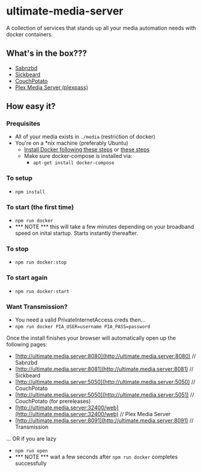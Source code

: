 # ultimate-media-server
A collection of services that stands up all your media automation needs with docker containers.

## What's in the box???
* [Sabnzbd](http://sabnzbd.org)
* [Sickbeard](http://sickbeard.com)
* [CouchPotato](https://couchpota.to)
* [Plex Media Server (plexpass)](https://plex.tv)

## How easy it?

### Prequisites
* All of your media exists in `./media` (restriction of docker)
* You're on a *nix machine (preferably Ubuntu)
  * [Install Docker following these steps](https://docs.docker.com/linux/step_one/) or [these steps](https://docs.docker.com/linux/step_one/)
  * Make sure docker-compose is installed via:
    * `apt-get install docker-compose`

### To setup
* `npm install`

### To start (the first time)
* `npm run docker`
* *** NOTE *** this will take a few minutes depending on your broadband speed on inital startup. Starts instantly thereafter.

### To stop
* `npm run docker:stop`

### To start again
* `npm run docker:start`

### Want Transmission?

* You need a valid PrivateInternetAccess creds then...
* `npm run docker PIA_USER=username PIA_PASS=password`

Once the install finishes your browser will automatically open up the following pages:

* [http://ultimate.media.server:8080](http://ultimate.media.server:8080) // Sabnzbd
* [http://ultimate.media.server:8081](http://ultimate.media.server:8081) // Sickbeard
* [http://ultimate.media.server:5050](http://ultimate.media.server:5050) // CouchPotato
* [http://ultimate.media.server:5050](http://ultimate.media.server:5051) // CouchPotato (for prereleases)
* [http://ultimate.media.server:32400/web](http://ultimate.media.server:32400/web) // Plex Media Server
* [http://ultimate.media.server:8091](http://ultimate.media.server:8091) // Transmission

... OR if you are lazy
* `npm run open`
* *** NOTE *** wait a few seconds after `npm run docker` completes successfully
